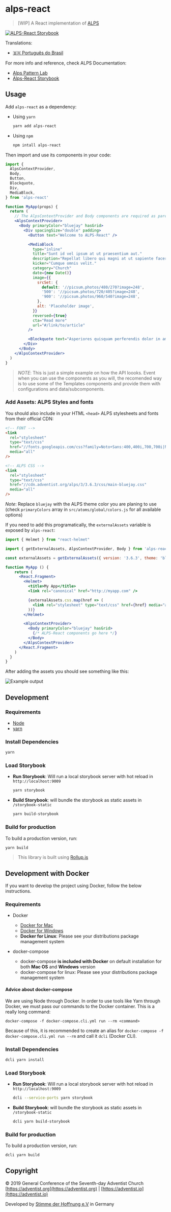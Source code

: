 # alps-react

> [WIP] A React implementation of [ALPS](http://alps.adventist.io/v3)

[![ALPS-React Storybook](https://cdn.jsdelivr.net/gh/storybooks/brand@master/badge/badge-storybook.svg)](https://alps-react.adventist.io/)

Translations:

- [🇧🇷 Português do Brasil](https://github.com/adventistchurch/alps-react/blob/master/README-pt-br.md)

For more info and reference, check ALPS Documentation:

- [Alps Pattern Lab](https://alps.adventist.io/v3/)
- [Alps-React Storybook](https://alps-react.adventist.io/)

## Usage

Add `alps-react` as a dependency:

- Using `yarn`

  ```bash
  yarn add alps-react
  ```

- Using `npm`

  ```bash
  npm intall alps-react
  ```

Then import and use its components in your code:

```jsx
import {
  AlpsContextProvider,
  Body,
  Button,
  Blockquote,
  Div,
  MediaBlock,
} from 'alps-react'

function MyApp(props) {
  return (
    // The AlpsContextProvider and Body components are required as parents other ALPS-React components (normally in your App root)
    <AlpsContextProvider>
      <Body primaryColor="bluejay" hasGrid>
        <Div spacingSize="double" padding>
          <Button text="Welcome to ALPS-React" />

          <MediaBlock
            type="inline"
            title="Sunt id vel ipsum at ut praesentium aut."
            description="Repellat libero qui magni at ut sapiente facere nam veritatis."
            kicker="Cumque omnis velit."
            category="Church"
            date={new Date()}
            image={{
              srcSet: {
                default: '//picsum.photos/480/270?image=248',
                '500': '//picsum.photos/720/405?image=248',
                '900': '//picsum.photos/960/540?image=248',
              },
              alt: 'Placeholder image',
            }}
            reversed={true}
            cta="Read more"
            url="#/link/to/article"
          />

          <Blockquote text="Asperiores quisquam perferendis dolor in amet." />
        </Div>
      </Body>
    </AlpsContextProvider>
  )
}
```

> _NOTE_: This is just a simple example on how the API loooks. Event when you can use the components as you will, the recomended way is to use some of the Templates components and provide them with configurations and data/subcomponents.

### Add Assets: ALPS Styles and fonts

You should also include in your HTML `<head>` ALPS stylesheets and fonts from their official CDN:

```html
<!-- FONT -->
<link
  rel="stylesheet"
  type="text/css"
  href="//fonts.googleapis.com/css?family=Noto+Sans:400,400i,700,700i|Noto+Serif:400,400i,700,700i"
  media="all"
/>

<!-- ALPS CSS -->
<link
  rel="stylesheet"
  type="text/css"
  href="//cdn.adventist.org/alps/3/3.6.3/css/main-bluejay.css"
  media="all"
/>
```

_Note_: Replace `bluejay` with the ALPS theme color you are planing to use (check `primaryColors` array in `src/atoms/global/colors.js` for all available options)

If you need to add this programatically, the `externalAssets` variable is exposed by `alps-react`:

```jsx
import { Helmet } from "react-helmet"

import { getExternalAssets, AlpsContextProvider, Body } from 'alps-react'

const externalAssets = getExternalAssets({ version: '3.6.3', theme: 'bluejay' })

function MyApp () {
    return (
      <React.Fragment>
        <Helmet>
          <title>My App</title>
          <link rel="canonical" href="http://myapp.com" />

          {externalAssets.css.map(href => (
            <link rel="stylesheet" type="text/css" href={href} media="all" />
          ))}
        </Helmet>

        <AlpsContextProvider>
          <Body primaryColor="bluejay" hasGrid>
            {/* ALPS-React components go here */}
          </Body>
        </AlpsContextProvider>
      </React.Fragment>
    )
  }
}
```

After adding the assets you should see something like this:

![Example output](public/example-output.png?raw=true)

## Development

### Requirements

- [Node](https://nodejs.org)
- [yarn](https://yarnpkg.com/en/docs/install)

### Install Dependencies

```bash
yarn
```

### Load Storybook

- **Run Storybook**: Will run a local storybook server with hot reload in `http://localhost:9009`

  ```bash
  yarn storybook
  ```

- **Build Storybook**: will bundle the storybook as static assets in `/storybook-static`

  ```bash
  yarn build-storybook
  ```

### Build for production

To build a production version, run:

```bash
yarn build
```

> This library is built using [Rollup.js](https://rollupjs.org)

## Development with Docker

If you want to develop the project using Docker, follow the below instructions.

### Requirements

- Docker

  - [Docker for Mac](https://store.docker.com/editions/community/docker-ce-desktop-mac)
  - [Docker for Windows](https://store.docker.com/editions/community/docker-ce-desktop-windows)
  - **Docker for Linux**: Please see your distributions package management system

- docker-compose
  - docker-compose **is included with Docker** on default installation for both **Mac OS** and **Windows** version
  - docker-compose for linux: Please see your distributions package management system

#### Advice about docker-compose

We are using Node through Docker. In order to use tools like Yarn through Docker, we must pass our commands to the Docker container. This is a really long command:

`docker-compose -f docker-compose.cli.yml run --rm <command>`

Because of this, it is recommended to create an alias for `docker-compose -f docker-compose.cli.yml run --rm` and call it `dcli` (Docker CLI).

### Install Dependencies

```bash
dcli yarn install
```

### Load Storybook

- **Run Storybook**: Will run a local storybook server with hot reload in `http://localhost:9009`

  ```bash
  dcli --service-ports yarn storybook
  ```

- **Build Storybook**: will bundle the storybook as static assets in `/storybook-static`

  ```bash
  dcli yarn build-storybook
  ```

### Build for production

To build a production version, run:

```bash
dcli yarn build
```

## Copyright

&copy; 2019 General Conference of the Seventh-day Adventist Church [https://adventist.org](https://adventist.org) | [https://adventist.io](https://adventist.io)

Developed by [Stimme der Hoffnung e.V](https://stimme-der-hoffnung.de) in Germany
